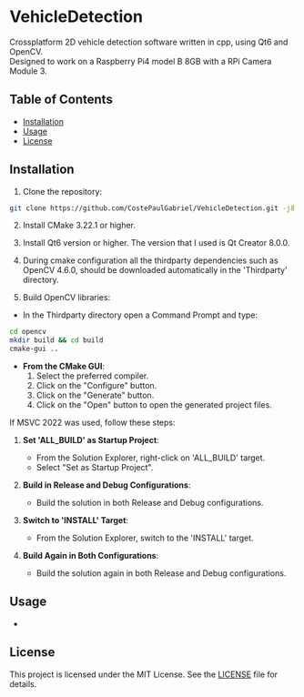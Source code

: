 # VehicleDetection

Crossplatform 2D vehicle detection software written in cpp, using Qt6 and OpenCV.  
Designed to work on a Raspberry Pi4 model B 8GB with a RPi Camera Module 3.  

## Table of Contents

- [Installation](#installation)
- [Usage](#usage)
- [License](#license)

## Installation

1. Clone the repository:
```bash
git clone https://github.com/CostePaulGabriel/VehicleDetection.git -j8
```

2. Install CMake 3.22.1 or higher.

3. Install Qt6 version or higher. The version that I used is Qt Creator 8.0.0.  

4. During cmake configuration all the thirdparty dependencies such as OpenCV 4.6.0, should be downloaded automatically in the 'Thirdparty' directory.  

5. Build OpenCV libraries:  

- In the Thirdparty directory open a Command Prompt and type:
```bash
cd opencv  
mkdir build && cd build  
cmake-gui ..  
```

- **From the CMake GUI**:
  1. Select the preferred compiler.
  2. Click on the "Configure" button.
  3. Click on the "Generate" button.
  4. Click on the "Open" button to open the generated project files.

If MSVC 2022 was used, follow these steps:

1. **Set 'ALL_BUILD' as Startup Project**:
   - From the Solution Explorer, right-click on 'ALL_BUILD' target.
   - Select "Set as Startup Project".

2. **Build in Release and Debug Configurations**:
   - Build the solution in both Release and Debug configurations.

3. **Switch to 'INSTALL' Target**:
   - From the Solution Explorer, switch to the 'INSTALL' target.

4. **Build Again in Both Configurations**:
   - Build the solution again in both Release and Debug configurations.

## Usage

 -

## License

This project is licensed under the MIT License. See the [LICENSE](LICENSE) file for details.
